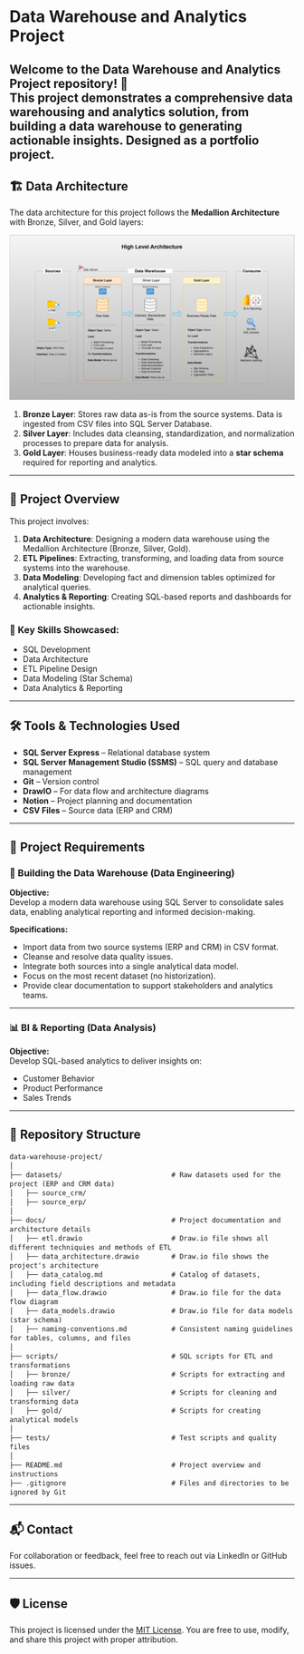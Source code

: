 # Data Warehouse and Analytics Project

Welcome to the **Data Warehouse and Analytics Project** repository! 🚀  
This project demonstrates a comprehensive data warehousing and analytics solution, from building a data warehouse to generating actionable insights. Designed as a portfolio project.
---

## 🏗️ Data Architecture

The data architecture for this project follows the **Medallion Architecture** with Bronze, Silver, and Gold layers:

![Data Architecture](docs/data_architecture.png)

1. **Bronze Layer**: Stores raw data as-is from the source systems. Data is ingested from CSV files into SQL Server Database.  
2. **Silver Layer**: Includes data cleansing, standardization, and normalization processes to prepare data for analysis.  
3. **Gold Layer**: Houses business-ready data modeled into a **star schema** required for reporting and analytics.

---

## 📖 Project Overview

This project involves:

1. **Data Architecture**: Designing a modern data warehouse using the Medallion Architecture (Bronze, Silver, Gold).  
2. **ETL Pipelines**: Extracting, transforming, and loading data from source systems into the warehouse.  
3. **Data Modeling**: Developing fact and dimension tables optimized for analytical queries.  
4. **Analytics & Reporting**: Creating SQL-based reports and dashboards for actionable insights.

### 🔧 Key Skills Showcased:
- SQL Development  
- Data Architecture  
- ETL Pipeline Design  
- Data Modeling (Star Schema)  
- Data Analytics & Reporting  

---

## 🛠️ Tools & Technologies Used

- **SQL Server Express** – Relational database system  
- **SQL Server Management Studio (SSMS)** – SQL query and database management  
- **Git** – Version control  
- **DrawIO** – For data flow and architecture diagrams  
- **Notion** – Project planning and documentation  
- **CSV Files** – Source data (ERP and CRM)

---

## 🚀 Project Requirements

### 🧱 Building the Data Warehouse (Data Engineering)

**Objective:**  
Develop a modern data warehouse using SQL Server to consolidate sales data, enabling analytical reporting and informed decision-making.

**Specifications:**  
- Import data from two source systems (ERP and CRM) in CSV format.  
- Cleanse and resolve data quality issues.  
- Integrate both sources into a single analytical data model.  
- Focus on the most recent dataset (no historization).  
- Provide clear documentation to support stakeholders and analytics teams.

---

### 📊 BI & Reporting (Data Analysis)

**Objective:**  
Develop SQL-based analytics to deliver insights on:  
- Customer Behavior  
- Product Performance  
- Sales Trends  

---

## 📂 Repository Structure

```
data-warehouse-project/
│
├── datasets/                           # Raw datasets used for the project (ERP and CRM data)
│   ├── source_crm/                     
│   ├── source_erp/                     
│
├── docs/                               # Project documentation and architecture details
│   ├── etl.drawio                      # Draw.io file shows all different techniquies and methods of ETL
│   ├── data_architecture.drawio        # Draw.io file shows the project's architecture
│   ├── data_catalog.md                 # Catalog of datasets, including field descriptions and metadata
│   ├── data_flow.drawio                # Draw.io file for the data flow diagram
│   ├── data_models.drawio              # Draw.io file for data models (star schema)
│   ├── naming-conventions.md           # Consistent naming guidelines for tables, columns, and files
│
├── scripts/                            # SQL scripts for ETL and transformations
│   ├── bronze/                         # Scripts for extracting and loading raw data
│   ├── silver/                         # Scripts for cleaning and transforming data
│   ├── gold/                           # Scripts for creating analytical models
│
├── tests/                              # Test scripts and quality files
│
├── README.md                           # Project overview and instructions
├── .gitignore                          # Files and directories to be ignored by Git
```


---

## 📬 Contact

For collaboration or feedback, feel free to reach out via LinkedIn or GitHub issues.

---

## 🛡️ License

This project is licensed under the [MIT License](LICENSE). You are free to use, modify, and share this project with proper attribution.

